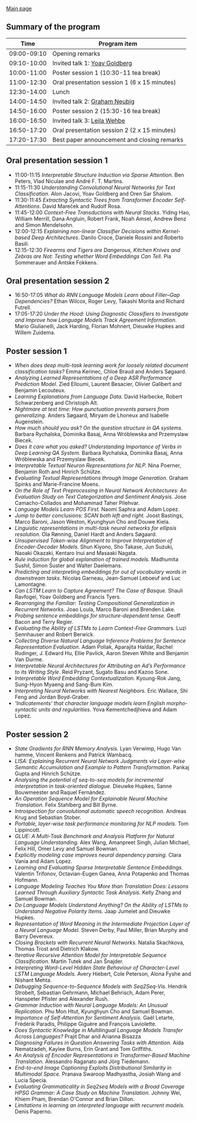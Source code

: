 
[Main page](index.md)

Summary of the program
----------------------

| Time         | Program item                                  |
|--------------|-----------------------------------------------|
| 09:00-09:10  | Opening remarks                               |
| 09:10-10:00  | Invited talk 1: [Yoav Goldberg](index.md#yoav-goldberg)|
| 10:00-11:00  | Poster session 1 (10:30-11 tea break)         |
| 11:00-12:30  |  Oral presentation session 1 (6 x 15 minutes) |
| 12:30-14:00  | Lunch                                         |
| 14:00-14:50  | Invited talk 2: [Graham Neubig](index.md#graham-neubig)|
| 14:50-16:00  | Poster session 2 (15:30-16 tea break)         |
| 16:00-16:50  | Invited talk 3: [Leila Wehbe](index.md#leila-wehbe)|
| 16:50-17:20  |  Oral presentation session 2 (2 x 15 minutes) |
| 17:20-17:30  | Best paper announcement and closing remarks   |


Oral presentation session 1
---------------------------

- 11:00-11:15 _Interpretable Structure Induction via Sparse Attention_. Ben Peters, Vlad Niculae and André F. T. Martins.
- 11:15-11:30 _Understanding Convolutional Neural Networks for Text Classification_. Alon Jacovi, Yoav Goldberg and Oren Sar Shalom.
- 11:30-11:45 _Extracting Syntactic Trees from Transformer Encoder Self-Attentions_. David Mareček and Rudolf Rosa.
- 11:45-12:00 _Context-Free Transductions with Neural Stacks_. Yiding Hao, William Merrill, Dana Angluin, Robert Frank, Noah Amsel, Andrew Benz and Simon Mendelsohn.
- 12:00-12:15 _Explaining non-linear Classifier Decisions within Kernel-based Deep Architectures_. Danilo Croce, Daniele Rossini and Roberto Basili.
- 12:15-12:30 _Firearms and Tigers are Dangerous, Kitchen Knives and Zebras are Not: Testing whether Word Embeddings Can Tell_. Pia Sommerauer and Antske Fokkens.

Oral presentation session 2
---------------------------

- 16:50-17:05 _What do RNN Language Models Learn about Filler–Gap Dependencies?_ Ethan Wilcox, Roger Levy, Takashi Morita and Richard Futrell. 
- 17:05-17:20 _Under the Hood: Using Diagnostic Classifiers to Investigate and Improve how Language Models Track Agreement Information_. Mario Giulianelli, Jack Harding, Florian Mohnert, Dieuwke Hupkes and Willem Zuidema.

Poster session 1
----------------
- _When does deep multi-task learning work for loosely related document classification tasks?_	Emma Kerinec, Chloé Braud and Anders Søgaard.
- _Analyzing Learned Representations of a Deep ASR Performance Prediction Model._	Zied Elloumi, Laurent Besacier, Olivier Galibert and Benjamin Lecouteux.
- _Learning Explanations from Language Data._	David Harbecke, Robert Schwarzenberg and Christoph Alt.
- _Nightmare at test time: How punctuation prevents parsers from generalizing._	Anders Søgaard, Miryam de Lhoneux and Isabelle Augenstein.
- _How much should you ask? On the question structure in QA systems._	Barbara Rychalska, Dominika Basaj, Anna Wróblewska and Przemyslaw Biecek.
- _Does it care what you asked? Understanding Importance of Verbs in Deep Learning QA System._	Barbara Rychalska, Dominika Basaj, Anna Wróblewska and Przemyslaw Biecek.
- _Interpretable Textual Neuron Representations for NLP._	Nina Poerner, Benjamin Roth and Hinrich Schütze.
- _Evaluating Textual Representations through Image Generation._	Graham Spinks and Marie-Francine Moens.
- _On the Role of Text Preprocessing in Neural Network Architectures: An Evaluation Study on Text Categorization and Sentiment Analysis._	Jose Camacho-Collados and Mohammad Taher Pilehvar.
- _Language Models Learn POS First._	Naomi Saphra and Adam Lopez.
- _Jump to better conclusions: SCAN both left and right._	Joost Bastings, Marco Baroni, Jason Weston, Kyunghyun Cho and Douwe Kiela.
- _Linguistic representations in multi-task neural networks for ellipsis
resolution._	Ola Rønning, Daniel Hardt and Anders Søgaard.
- _Unsupervised Token-wise Alignment to Improve Interpretation of Encoder-Decoder Models._	Shun Kiyono, Sho Takase, Jun Suzuki, Naoaki Okazaki, Kentaro Inui and Masaaki Nagata.
- _Rule induction for global explanation of trained models._	Madhumita Sushil, Simon Suster and Walter Daelemans.
- _Predicting and interpreting embeddings for out of vocabulary words in downstream tasks._	Nicolas Garneau, Jean-Samuel Leboeuf and Luc Lamontagne.
- _Can LSTM Learn to Capture Agreement? The Case of Basque._	Shauli Ravfogel, Yoav Goldberg and Francis Tyers.
- _Rearranging the Familiar: Testing Compositional Generalization in Recurrent Networks._	Joao Loula, Marco Baroni and Brenden Lake.
- _Probing sentence embeddings for structure-dependent tense._	Geoff Bacon and Terry Regier.
- _Evaluating the Ability of LSTMs to Learn Context-Free Grammars._	Luzi Sennhauser and Robert Berwick.
- _Collecting Diverse Natural Language Inference Problems for Sentence Representation Evaluation._	Adam Poliak, Aparajita Haldar, Rachel Rudinger, J. Edward Hu, Ellie Pavlick, Aaron Steven White and Benjamin Van Durme.
- _Interpretable Neural Architectures for Attributing an Ad’s Performance to its Writing Style._	Reid Pryzant, Sugato Basu and Kazoo Sone.
- _Interpretable Word Embedding Contextualization._	Kyoung-Rok Jang, Sung-Hyon Myaeng and Sang-Bum Kim.
- _Interpreting Neural Networks with Nearest Neighbors._	Eric Wallace, Shi Feng and Jordan Boyd-Graber.
- _'Indicatements' that character language models learn English morpho-syntactic units and regularities._	Yova Kementchedjhieva and Adam Lopez.

Poster session 2
----------------

- _State Gradients for RNN Memory Analysis._	Lyan Verwimp, Hugo Van hamme, Vincent Renkens and Patrick Wambacq.
- _LISA: Explaining Recurrent Neural Network Judgments via Layer-wIse Semantic Accumulation and Example to Pattern Transformation._	Pankaj Gupta and Hinrich Schütze.
- _Analysing the potential of seq-to-seq models for incremental interpretation in task-oriented dialogue._	Dieuwke Hupkes, Sanne Bouwmeester and Raquel Fernández.
- _An Operation Sequence Model for Explainable Neural Machine Translation._	Felix Stahlberg and Bill Byrne.
- _Introspection for convolutional automatic speech recognition._	Andreas Krug and Sebastian Stober.
- _Portable, layer-wise task performance monitoring for NLP models._	Tom Lippincott.
- _GLUE: A Multi-Task Benchmark and Analysis Platform for Natural Language Understanding._	Alex Wang, Amanpreet Singh, Julian Michael, Felix Hill, Omer Levy and Samuel Bowman.
- _Explicitly modeling case improves neural dependency parsing._	Clara Vania and Adam Lopez.
- _Learning and Evaluating Sparse Interpretable Sentence Embeddings._	Valentin Trifonov, Octavian-Eugen Ganea, Anna Potapenko and Thomas Hofmann.
- _Language Modeling Teaches You More than Translation Does: Lessons Learned Through Auxiliary Syntactic Task Analysis._	Kelly Zhang and Samuel Bowman.
- _Do Language Models Understand Anything? On the Ability of LSTMs to Understand Negative Polarity Items._	Jaap Jumelet and Dieuwke Hupkes.
- _Representation of Word Meaning in the Intermediate Projection Layer of a Neural Language Model._	Steven Derby, Paul Miller, Brian Murphy and Barry Devereux.
- _Closing Brackets with Recurrent Neural Networks._	Natalia Skachkova, Thomas Trost and Dietrich Klakow.
- _Iterative Recursive Attention Model for Interpretable Sequence Classification._	Martin Tutek and Jan Šnajder.
- _Interpreting Word-Level Hidden State Behaviour of Character-Level LSTM Language Models._	Avery Hiebert, Cole Peterson, Alona Fyshe and Nishant Mehta.
- _Debugging Sequence-to-Sequence Models with Seq2Seq-Vis._	Hendrik Strobelt, Sebastian Gehrmann, Michael Behrisch, Adam Perer, Hanspeter Pfister and Alexander Rush.
- _Grammar Induction with Neural Language Models: An Unusual Replication._	Phu Mon Htut, Kyunghyun Cho and Samuel Bowman.
- _Importance of Self-Attention for Sentiment Analysis._	Gaël Letarte, Frédérik Paradis, Philippe Giguère and François Laviolette.
- _Does Syntactic Knowledge in Multilingual Language Models Transfer Across Languages?_	Prajit Dhar and Arianna Bisazza
- _Diagnosing Failures in Question Answering Tasks with Attention._	Aida Nematzadeh, Kaylee Burns, Erin Grant and Tom Griffiths.
- _An Analysis of Encoder Representations in Transformer-Based Machine Translation._	Alessandro Raganato and Jörg Tiedemann.
- _End-to-end Image Captioning Exploits Distributional Similarity in Multimodal Space._	Pranava Swaroop Madhyastha, Josiah Wang and Lucia Specia.
- _Evaluating Grammaticality in Seq2seq Models with a Broad Coverage HPSG Grammar: A Case Study on Machine Translation._	Johnny Wei, Khiem Pham, Brendan O'Connor and Brian Dillon.
- _Limitations in learning an interpreted language with recurrent models._	Denis Paperno.

